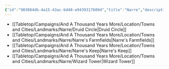```yaml
---
{"id":"903084db-4a15-43ac-bd48-e9439317609d","title":"Narre","description":"Landmarks - Narre","publish":true,"date_created":"Tuesday, April 2nd 2024, 6:37:37 pm","date_modified":"Wednesday, April 10th 2024, 8:41:13 pm","cssclasses":["mado-heading"],"path":"Tabletop/Campaigns/And A Thousand Years More/Location/Towns and Cities/Landmarks/Narre/index.md","permalink":"/tabletop/campaigns/and-a-thousand-years-more/location/towns-and-cities/landmarks/narre/index/","PassFrontmatter":true}
---
```



- [[Tabletop/Campaigns/And A Thousand Years More/Location/Towns and Cities/Landmarks/Narre/Druid Circle\|Druid Circle]]
- [[Tabletop/Campaigns/And A Thousand Years More/Location/Towns and Cities/Landmarks/Narre/Narre's Farmfields\|Narre's Farmfields]]
- [[Tabletop/Campaigns/And A Thousand Years More/Location/Towns and Cities/Landmarks/Narre/Narre's Keep\|Narre's Keep]]
- [[Tabletop/Campaigns/And A Thousand Years More/Location/Towns and Cities/Landmarks/Narre/Wizard Tower\|Wizard Tower]]

